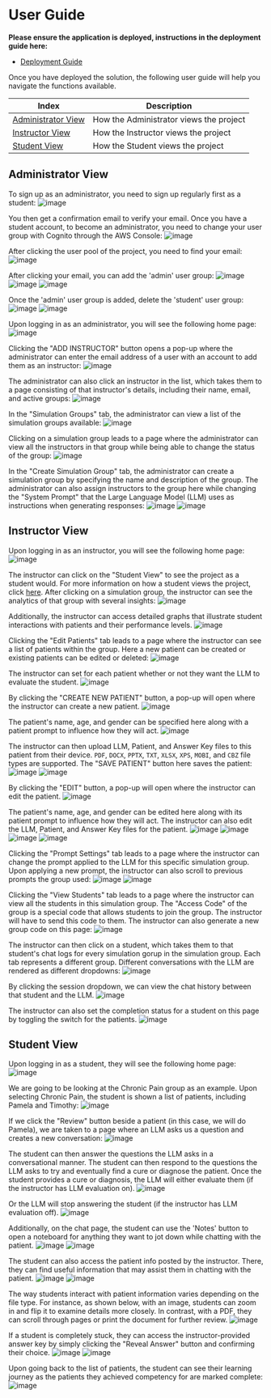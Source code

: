 # User Guide

**Please ensure the application is deployed, instructions in the deployment guide here:**

- [Deployment Guide](./deploymentGuide.md)

Once you have deployed the solution, the following user guide will help you navigate the functions available.

| Index                               | Description                             |
| ----------------------------------- | --------------------------------------- |
| [Administrator View](#admin-view)   | How the Administrator views the project |
| [Instructor View](#instructor-view) | How the Instructor views the project    |
| [Student View](#student-view)       | How the Student views the project       |

## Administrator View

To sign up as an administrator, you need to sign up regularly first as a student:
![image](./images/create-account.png)

You then get a confirmation email to verify your email. Once you have a student account, to become an administrator, you need to change your user group with Cognito through the AWS Console:
![image](./images/user-pool.png)

After clicking the user pool of the project, you need to find your email:
![image](./images/users.png)

After clicking your email, you can add the 'admin' user group:
![image](./images/add-user-group.png)
![image](./images/select-admin.png)
![image](./images/admin-added.png)

Once the 'admin' user group is added, delete the 'student' user group:
![image](./images/delete-student.png)
![image](./images/only-admin.png)

Upon logging in as an administrator, you will see the following home page:
![image](./images/admin-home-page.png)

Clicking the "ADD INSTRUCTOR" button opens a pop-up where the administrator can enter the email address of a user with an account to add them as an instructor:
![image](./images/admin-add-instructor.png)

The administrator can also click an instructor in the list, which takes them to a page consisting of that instructor's details, including their name, email, and active groups:
![image](./images/admin-instructor-details.png)

In the "Simulation Groups" tab, the administrator can view a list of the simulation groups available:
![image](./images/admin-groups.png)

Clicking on a simulation group leads to a page where the administrator can view all the instructors in that group while being able to change the status of the group:
![image](./images/admin-active.png)

In the "Create Simulation Group" tab, the administrator can create a simulation group by specifying the name and description of the group. The administrator can also assign instructors to the group here while changing the "System Prompt" that the Large Language Model (LLM) uses as instructions when generating responses:
![image](./images/admin-create-group-button.png)
![image](./images/admin-create-group.png)

## Instructor View

Upon logging in as an instructor, you will see the following home page:
![image](./images/instructor-home-page.png)

The instructor can click on the "Student View" to see the project as a student would. For more information on how a student views the project, click [here](#student-view). After clicking on a simulation group, the instructor can see the analytics of that group with several insights:
![image](./images/instructor-analytics.png)

Additionally, the instructor can access detailed graphs that illustrate student interactions with patients and their performance levels.
![image](./images/instructor-analytics1.png)

Clicking the "Edit Patients" tab leads to a page where the instructor can see a list of patients within the group. Here a new patient can be created or existing patients can be edited or deleted:
![image](./images/instructor-edit-concept.png)

The instructor can set for each patient whether or not they want the LLM to evaluate the student.
![image](./images/instructor-edit-LLM-completion.png)

By clicking the "CREATE NEW PATIENT" button, a pop-up will open where the instructor can create a new patient.
![image](./images/instructor-create-concept-button.png)

The patient's name, age, and gender can be specified here along with a patient prompt to influence how they will act.
![image](./images/instructor-create-concept1.png)

The instructor can then upload LLM, Patient, and Answer Key files to this patient from their device. `PDF`, `DOCX`, `PPTX`, `TXT`, `XLSX`, `XPS`, `MOBI`, and `CBZ` file types are supported. The "SAVE PATIENT" button here saves the patient:
![image](./images/instructor-create-concept2.png)
![image](./images/instructor-create-concept3.png)

By clicking the "EDIT" button, a pop-up will open where the instructor can edit the patient.
![image](./images/instructor-change-concept-button.png)

The patient's name, age, and gender can be edited here along with its patient prompt to influence how they will act. The instructor can also edit the LLM, Patient, and Answer Key files for the patient.
![image](./images/instructor-change-concept.png)
![image](./images/instructor-change-patient1.png)
![image](./images/instructor-change-patient2.png)
![image](./images/instructor-change-patient3.png)

Clicking the "Prompt Settings" tab leads to a page where the instructor can change the prompt applied to the LLM for this specific simulation group. Upon applying a new prompt, the instructor can also scroll to previous prompts the group used:
![image](./images/instructor-prompt-settings.png)
![image](./images/instructor-prompt-settings1.png)

Clicking the "View Students" tab leads to a page where the instructor can view all the students in this simulation group. The "Access Code" of the group is a special code that allows students to join the group. The instructor will have to send this code to them. The instructor can also generate a new group code on this page:
![image](./images/instructor-view-students.png)

The instructor can then click on a student, which takes them to that student's chat logs for every simulation gorup in the simulation group. Each tab represents a different group. Different conversations with the LLM are rendered as different dropdowns:
![image](./images/instructor-view-student-logs.png)

By clicking the session dropdown, we can view the chat history between that student and the LLM.
![image](./images/instructor-view-student-chat-history.png)

The instructor can also set the completion status for a student on this page by toggling the switch for the patients.
![image](./images/instructor-view-student-completion.png)

## Student View

Upon logging in as a student, they will see the following home page:
![image](./images/student-home-page.png)

We are going to be looking at the Chronic Pain group as an example. Upon selecting Chronic Pain, the student is shown a list of patients, including Pamela and Timothy:
![image](./images/student-patients.png)

If we click the "Review" button beside a patient (in this case, we will do Pamela), we are taken to a page where an LLM asks us a question and creates a new conversation:
![image](./images/student-new-conversation.png)

The student can then answer the questions the LLM asks in a conversational manner. The student can then respond to the questions the LLM asks to try and eventually find a cure or diagnose the patient. Once the student provides a cure or diagnosis, the LLM will either evaluate them (if the instructor has LLM evaluation on).
![image](./images/student-new-conversation-LLM-evaluation.png)

Or the LLM will stop answering the student (if the instructor has LLM evaluation off).
![image](./images/student-new-conversation-LLM-no-evaluation.png)

Additionally, on the chat page, the student can use the 'Notes' button to open a noteboard for anything they want to jot down while chatting with the patient.
![image](./images/student-new-conversation-notes-button.png)
![image](./images/student-new-conversation-notes.png)

The student can also access the patient info posted by the instructor. There, they can find useful information that may assist them in chatting with the patient.
![image](./images/student-new-conversation-patient-info-button.png)
![image](./images/student-new-conversation-patient-info.png)

The way students interact with patient information varies depending on the file type. For instance, as shown below, with an image, students can zoom in and flip it to examine details more closely. In contrast, with a PDF, they can scroll through pages or print the document for further review.
![image](./images/student-new-conversation-patient-info-img.png)

If a student is completely stuck, they can access the instructor-provided answer key by simply clicking the "Reveal Answer" button and confirming their choice.
![image](./images/student-new-conversation-key.png)
![image](./images/student-new-conversation-key1.png)

Upon going back to the list of patients, the student can see their learning journey as the patients they achieved competency for are marked complete:
![image](./images/student-complete-patient.png)
